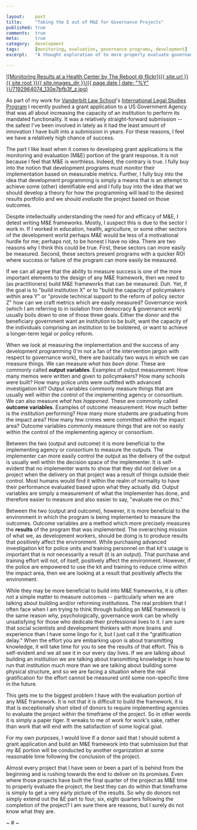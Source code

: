 ```yaml
---

layout:    post
title:     "Taking the E out of M&E for Governance Projects"
published: true
comments:  true
meta:      true
category:  development
tags:      [monitoring, evaluation, governance programs, development]
excerpt:   "A thought exploration of to more properly evaluate governance projects for international development. The title may be clickbait, as the post is less about taking the E out of M&E and more about making the case for the E coming a reasonable amount of time after the project is completed."

---
```


[![Monitoring Results at a Health Center by The Reboot @ flickr]({{ site.url }}{{ site.root }}{{ site.images_dir }}/{{ page.date | date: "%Y" }}/7192964074_130e7bfb3f_z.jpg)](http://www.flickr.com/photos/70292973@N07/7192964074/)

As part of my work for [Vanderbilt Law School](http://law.vanderbilt.edu)'s [International Legal Studies Program](http://law.vanderbilt.edu/academics/academic-programs/international-legal-studies/index.aspx) I recently pushed a grant application to a US Government Agency that was all about increasing the capacity of an institution to perform its mandated functionality. It was a relatively straight-forward submission -- the safest I've been involved in lately as it had the least amount of innovation I have built into a submission in years. For these reasons, I feel we have a relatively high chance of success.

The part I like least when it comes to developing grant applications is the monitoring and evaluation (M&E) portion of the grant response. It is not because I feel that M&E is worthless. Indeed, the contrary is true. I fully buy into the notion that development programs must *monitor* their implementation based on measurable metrics. Further, I fully buy into the idea that development programming is simply a means that is an attempt to achieve some (other) identifiable end and I fully buy into the idea that we should develop a theory for how the programming will lead to the desired results portfolio and we should *evaluate* the project based on those outcomes.

Despite intellectually understanding the need for and efficacy of M&E, I detest writing M&E frameworks. Mostly, I suspect this is due to the sector I work in. If I worked in education, health, agriculture, or some other sectors of the development world perhaps M&E would be less of a motivational hurdle for me; perhaps not, to be honest I have no idea. There are two reasons why I think this could be true. First, these sectors can more easily be measured. Second, these sectors present programs with a quicker ROI where success or failure of the program can more easily be measured.

If we can all agree that the ability to measure success is one of the more important elements to the design of any M&E framework, then we need to (as practitioners) build M&E frameworks that can be measured. Duh. Yet, if the goal is to "build institution X" or to "build the capacity of policymakers within area Y" or "provide technical support to the reform of policy sector Z" how can we craft metrics which are easily measured? Governance work (which I am referring to in isolation from democracy & governance work) usually boils down to one of those three goals. Either the donor and the beneficiary government want an institution to be built, want the capacity of the individuals comprising an institution to be bolstered, or want to achieve a longer-term legal or policy reform.

When we look at measuring the implementation and the success of any development programming (I'm not a fan of the intervention jargon with respect to governance work), there are basically two ways in which we can measure things. We can measure *what has been done*. These are commonly called **output variables**. Examples of output measurement: How many memos were written and given to policymakers? How many schools were built? How many police units were outfitted with advanced investigation kit? Output variables commonly measure things that are usually well within the control of the implementing agency or consortium. We can also measure *what has happened*. These are commonly called **outcome variables**. Examples of outcome measurement: How much better is the institution performing? How many more students are graduating from the impact area? How many few crimes were committed within the impact area? Outcome variables commonly measure things that are not so easily within the control of the implementing agency or consortium.

Between the two (output and outcome) it is more beneficial to the implementing agency or consortium to measure the outputs. The implementer can more easily control the output as the delivery of the output is usually well within the decision space of the implementer. It is self-evident that no implementer wants to show that they did not deliver on a project when the delivery on that project was a result of things outside their control. Most humans would find it within the realm of normality to have their performance evaluated based upon what they actually did. Output variables are simply a measurement of what the implementer has done, and therefore easier to measure and also easier to say, "evaluate me on *this*."

Between the two (output and outcome), however, it is more beneficial to the environment in which the program is being implemented to measure the outcomes. Outcome variables are a method which more precisely measures the **results** of the program that was implemented. The overarching mission of what we, as development workers, should be doing is to produce results that positively affect the environment. While purchasing advanced investigation kit for police units and training personnel on that kit's usage is important that is not necessarily a result (it is an output). That purchase and training effort will not, of itself, positively affect the environment. However, if the police are empowered to use the kit and training to reduce crime within the impact area, then we are looking at a result that positively affects the environment.

While they may be more beneficial to build into M&E frameworks, it is often not a simple matter to measure outcomes -- particularly when we are talking about building and/or reforming institutions. The real problem that I often face when I am trying to think through building an M&E framework is the same reason why, psychologically, governance work can be wholly unsatisfying for those who dedicate their professional lives to it. I am sure that social scientists and development thinkers with more brains and experience than I have some lingo for it, but I just call it the "gratification delay." When the effort you are embarking upon is about transmitting knowledge, it will take time for you to see the results of that effort. This is self-evident and we all see it in our every day lives. If we are talking about building an institution we are talking about transmitting knowledge in how to run that institution much more than we are talking about building some physical structure, and so we are facing a situation where the real gratification for the effort cannot be measured until some non-specific time in the future.

This gets me to the biggest problem I have with the evaluation portion of any M&E framework. It is not that it is difficult to build the framework, it is that is exceptionally short sited of donors to require implementing agencies to evaluate the project within the timeframe of the project. So in other words it is simply a paper tiger. It wreaks to me of work for work's sake, rather than work that will end with the satisfaction of some logical goal.

For my own purposes, I would love if a donor said that I should submit a grant application and build an M&E framework into that submission but that my &E portion will be conducted by another organization at some reasonable time following the conclusion of the project.

Almost every project that I have seen or been a part of is behind from the beginning and is rushing towards the end to deliver on its promises. Even where those projects have built the final quarter of the project as M&E time to properly evaluate the project, the best they can do within that timeframe is simply to get a very early picture of the results. So why do donors not simply extend out the &E part to four, six, eight quarters following the completion of the project? I am sure there are reasons, but I surely do not know what they are.

~ # ~